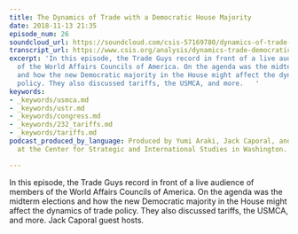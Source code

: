 ```yaml
---
title: The Dynamics of Trade with a Democratic House Majority
date: 2018-11-13 21:35
episode_num: 26
soundcloud_url: https://soundcloud.com/csis-57169780/dynamics-of-trade-with-a-democratic-house
transcript_url: https://www.csis.org/analysis/dynamics-trade-democratic-house-majority
excerpt: 'In this episode, the Trade Guys record in front of a live audience of members
  of the World Affairs Councils of America. On the agenda was the midterm elections
  and how the new Democratic majority in the House might affect the dynamics of trade
  policy. They also discussed tariffs, the USMCA, and more.   '
keywords:
- _keywords/usmca.md
- _keywords/ustr.md
- _keywords/congress.md
- _keywords/232_tariffs.md
- _keywords/tariffs.md
podcast_produced_by_language: Produced by Yumi Araki, Jack Caporal, and Fran Burkham
  at the Center for Strategic and International Studies in Washington.

---
```

In this episode, the Trade Guys record in front of a live audience of members of the World Affairs Councils of America. On the agenda was the midterm elections and how the new Democratic majority in the House might affect the dynamics of trade policy. They also discussed tariffs, the USMCA, and more. Jack Caporal guest hosts. 